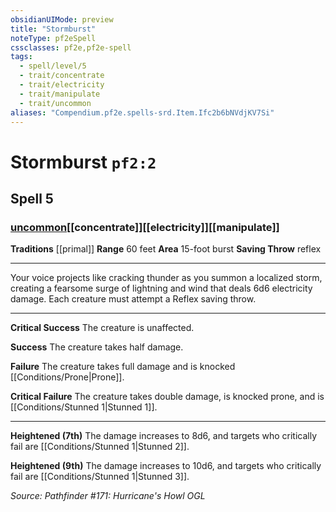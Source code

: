 ```yaml
---
obsidianUIMode: preview
title: "Stormburst"
noteType: pf2eSpell
cssclasses: pf2e,pf2e-spell
tags:
  - spell/level/5
  - trait/concentrate
  - trait/electricity
  - trait/manipulate
  - trait/uncommon
aliases: "Compendium.pf2e.spells-srd.Item.Ifc2b6bNVdjKV7Si" 
---
```

# Stormburst  `pf2:2`  
## Spell 5
### [uncommon](uncommon "Uncommon Rarity Trait")[[concentrate]][[electricity]][[manipulate]]
**Traditions** [[primal]]
**Range** 60 feet
**Area** 15-foot burst
**Saving Throw**  reflex
* * * 
Your voice projects like cracking thunder as you summon a localized storm, creating a fearsome surge of lightning and wind that deals 6d6 electricity damage. Each creature must attempt a Reflex saving throw.

* * *

**Critical Success** The creature is unaffected.

**Success** The creature takes half damage.

**Failure** The creature takes full damage and is knocked [[Conditions/Prone|Prone]].

**Critical Failure** The creature takes double damage, is knocked prone, and is [[Conditions/Stunned 1|Stunned 1]].

* * *

**Heightened (7th)** The damage increases to 8d6, and targets who critically fail are [[Conditions/Stunned 1|Stunned 2]].

**Heightened (9th)** The damage increases to 10d6, and targets who critically fail are [[Conditions/Stunned 1|Stunned 3]].

*Source: Pathfinder #171: Hurricane's Howl*
*OGL*